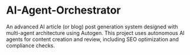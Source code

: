 # AI-Agent-Orchestrator
An advanced AI article (or blog) post generation system designed with multi-agent architecture using Autogen. This project uses autonomous AI agents for content creation and review, including SEO optimization and compliance checks. 
